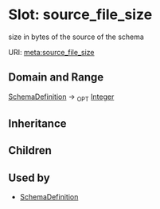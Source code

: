 # Slot: source_file_size


size in bytes of the source of the schema

URI: [meta:source_file_size](https://w3id.org/biolink/biolinkml/meta/source_file_size)
## Domain and Range

[SchemaDefinition](SchemaDefinition.md) ->  <sub>OPT</sub> [Integer](Integer.md)
## Inheritance

## Children

## Used by

 * [SchemaDefinition](SchemaDefinition.md)
